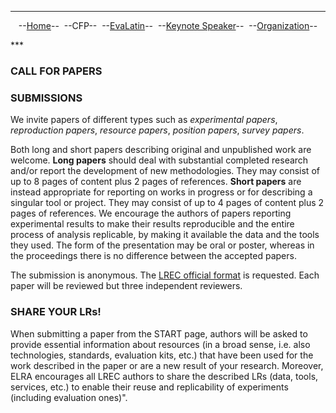 ***

<p style="text-align: center;">--<a href="index">Home</a>--&nbsp;&nbsp;--CFP--&nbsp;&nbsp;--<a href="EvaLatin">EvaLatin</a>--&nbsp;&nbsp;--<a href="Keynote">Keynote Speaker</a>--&nbsp;&nbsp;--<a href="organization">Organization</a>--</p>
***

### CALL FOR PAPERS

### SUBMISSIONS
We invite papers of different types such as *experimental papers*, *reproduction papers*, *resource papers*, *position papers*, *survey papers*. 

Both long and short papers describing original and unpublished work are welcome. 
**Long papers** should deal with substantial completed research and/or report the development of new methodologies. They may consist of up to 8 pages of content plus 2 pages of references. **Short papers** are instead appropriate for reporting on works in progress or for describing a singular tool or project. They may consist of up to 4 pages of content plus 2 pages of references. We encourage the authors of papers reporting experimental results to make their results reproducible and the entire process of analysis replicable, by making it available the data and the tools they used. The form of the presentation may be oral or poster, whereas in the proceedings there is no difference between the accepted papers.

The submission is anonymous. The [LREC official format](https://lrec2020.lrec-conf.org/en/submission2020/authors-kit/) is requested. Each paper will be reviewed but three independent reviewers.

### SHARE YOUR LRs!
When submitting a paper from the START page, authors will be asked to provide essential information about resources (in a broad sense, i.e. also technologies, standards, evaluation kits, etc.) that have been used for the work described in the paper or are a new result of your research.
Moreover, ELRA encourages all LREC authors to share the described LRs (data, tools, services, etc.) to enable their reuse and replicability of experiments (including evaluation ones)".
